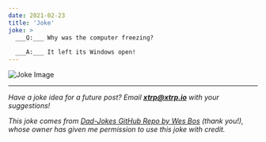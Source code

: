 ```yaml
---
date: 2021-02-23
title: 'Joke'
joke: >
  ___Q:___ Why was the computer freezing?
  
  ___A:___ It left its Windows open!
---
```


![Joke Image](https://private.xtrp.io/projects/DailyDeveloperJokes/public_image_server/images/5e1258ca137e1.png)

---
*Have a joke idea for a future post? Email **[xtrp@xtrp.io](mailto:xtrp@xtrp.io)** with your suggestions!*

*This joke comes from [Dad-Jokes GitHub Repo by Wes Bos](https://github.com/wesbos/dad-jokes) (thank you!), whose owner has given me permission to use this joke with credit.*

<!-- 
Joke text:
**Q:** Why was the computer freezing?

**A:** It left its Windows open!
 -->

